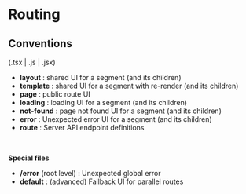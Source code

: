 <!-- .slide: class="with-code" -->

# Routing

## Conventions

(.tsx | .js | .jsx)

- **layout** : shared UI for a segment (and its children)
- **template** : shared UI for a segment with re-render (and its children)
- **page** : public route UI
- **loading** : loading UI for a segment (and its children)
- **not-found** : page not found UI for a segment (and its children)
- **error** : Unexpected error UI for a segment (and its children)
- **route** : Server API endpoint definitions

<div>
<br/>

**Special files**

- **/error** (root level) : Unexpected global error
- **default** : (advanced) Fallback UI for parallel routes
</div>
<!-- .element: class="fragment" data-fragment-index="1"-->
